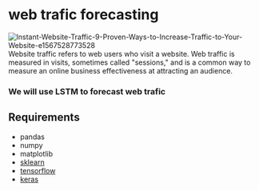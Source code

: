 # web trafic forecasting
![Instant-Website-Traffic-9-Proven-Ways-to-Increase-Traffic-to-Your-Website-e1567528773528](https://user-images.githubusercontent.com/77840111/183321580-3b5f0159-f78c-43e1-9e8d-644020c3e4ed.jpg)  
Website traffic refers to web users who visit a website. Web traffic is measured in visits, sometimes called "sessions," and is a common way to measure an online business effectiveness at attracting an audience.  
  
### We will use LSTM to forecast web trafic
## Requirements  
- pandas
- numpy
- matplotlib
- [sklearn](https://scikit-learn.org/stable/)
- [tensorflow](https://www.tensorflow.org/)
- [keras](https://keras.io/)
